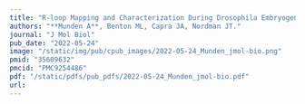 ```yaml
---
title: "R-loop Mapping and Characterization During Drosophila Embryogenesis Reveals Developmental Plasticity in R-loop Signatures"
authors: "**Munden A**, Benton ML, Capra JA, Nordman JT."
journal: "J Mol Biol"
pub_date: "2022-05-24"
image: "/static/img/pub/cpub_images/2022-05-24_Munden_jmol-bio.png"
pmid: "35609632"
pmcid: "PMC9254486"
pdf: "/static/pdfs/pub_pdfs/2022-05-24_Munden_jmol-bio.pdf"
url: 
---
```

